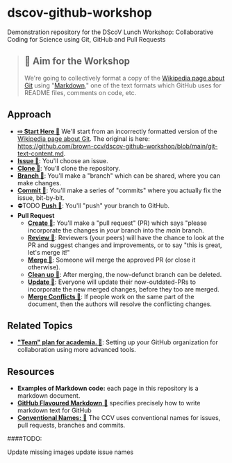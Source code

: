 # dscov-github-workshop
Demonstration repository for the DScoV Lunch Workshop: Collaborative Coding for Science using Git, GitHub and Pull Requests

> ## 🎯 Aim for the Workshop
> 
> We're going to collectively format a copy of the [Wikipedia page about Git](https://en.wikipedia.org/wiki/Git) using "[Markdown](https://daringfireball.net/projects/markdown/)," one of the text formats which GitHub uses for README files, comments on code, etc. 

## Approach 

- [**⇨ Start Here 🔗**](how-to-start.md) We'll start from an incorrectly formatted version of the [Wikipedia page about Git](https://en.wikipedia.org/wiki/Git). The original is here: https://github.com/brown-ccv/dscov-github-workshop/blob/main/git-text-content.md. 
- [**Issue 🔗**](how-to-issue.md): You'll choose an issue. 
- [**Clone 🔗**](how-to-clone.md): You'll clone the repository. 
- [**Branch 🔗**](how-to-branch.md):  You'll make a "branch" which can be shared, where you can make changes. 
- [**Commit 🔗**](how-to-commit.md):  You'll make a series of "commits" where you actually fix the issue, bit-by-bit.
- ⛔️TODO [**Push  🔗**](how-to-push.md): You'll "push" your branch to GitHub.
- **Pull Request**
  - [**Create 🔗**](how-to-pr.md): You'll make a "pull request" (PR) which says "please incorporate the changes in *your* branch into the *main* branch. 
  - [**Review 🔗**](how-to-pr-review.md): Reviewers (your peers) will have the chance to look at the PR and suggest changes and improvements, or to say "this is great, let's merge it!"
  - [**Merge 🔗**](how-to-pr-merge.md): Someone will merge the approved PR (or close it otherwise).
  - [**Clean up 🔗**](how-to-clean-up.md): After merging, the now-defunct branch can be deleted.
  - [**Update 🔗**](how-to-pr-update.md): Everyone will update their now-outdated-PRs to incorporate the new merged changes, before they too are merged. 
  - [**Merge Conflicts 🔗**](how-to-merge-conflict.md): If people work on the same part of the document, then the authors will resolve the conflicting changes. 


## Related Topics
- [**"Team" plan for academia. 🔗**](how-to-academic-team.md): Setting up your GitHub organization for collaboration using more advanced tools.

## Resources
- **Examples of Markdown code:** each page in this repository is a markdown document.
- [**GitHub Flavoured Markdown** 🔗](https://github.github.com/gfm/) specifies precisely how to write markdown text for GitHub
- [**Conventional Names:** 🔗](conventional-names.md) The CCV uses conventional names for issues, pull requests, branches and commits.


####TODO:

Update missing images
update issue names
